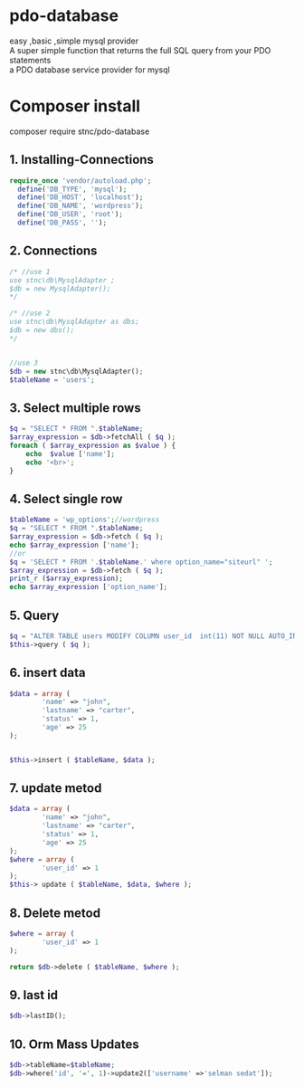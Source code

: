 # pdo-database
easy ,basic ,simple mysql provider <br>
A super simple function that returns the full SQL query from your PDO statements<br>
a PDO database service provider for mysql

# Composer install 
composer require stnc/pdo-database

## 1. Installing-Connections 
```php
require_once 'vendor/autoload.php';
  define('DB_TYPE', 'mysql');
  define('DB_HOST', 'localhost');
  define('DB_NAME', 'wordpress');
  define('DB_USER', 'root');
  define('DB_PASS', '');
  ```
## 2. Connections
```php
/* //use 1 
use stnc\db\MysqlAdapter ;
$db = new MysqlAdapter();
*/

/* //use 2
use stnc\db\MysqlAdapter as dbs;
$db = new dbs();
*/


//use 3
$db = new stnc\db\MysqlAdapter();
$tableName = 'users';
```
## 3. Select multiple rows
```php
$q = "SELECT * FROM ".$tableName;
$array_expression = $db->fetchAll ( $q );
foreach ( $array_expression as $value ) {
	echo  $value ['name'];
	echo '<br>';
}
```
## 4. Select single row
```php
$tableName = 'wp_options';//wordpress 
$q = "SELECT * FROM ".$tableName;
$array_expression = $db->fetch ( $q );
echo $array_expression ['name'];
//or 
$q = 'SELECT * FROM '.$tableName.' where option_name="siteurl" ';
$array_expression = $db->fetch ( $q );
print_r ($array_expression);
echo $array_expression ['option_name'];


```
## 5.  Query 
```php
$q = "ALTER TABLE users MODIFY COLUMN user_id  int(11) NOT NULL AUTO_INCREMENT FIRST";
$this->query ( $q );
```
## 6. insert data
```php
$data = array (
		'name' => "john",
		'lastname' => "carter",
		'status' => 1,
		'age' => 25 
);


$this->insert ( $tableName, $data );
```
## 7. update metod
```php
$data = array (
		'name' => "john",
		'lastname' => "carter",
		'status' => 1,
		'age' => 25 
);
$where = array (
		'user_id' => 1 
);
$this-> update ( $tableName, $data, $where );
```
## 8. Delete metod
```php
$where = array (
		'user_id' => 1 
);

return $db->delete ( $tableName, $where );
```


## 9. last id 
```php
$db->lastID();
```

## 10. Orm Mass Updates

```php
$db->tableName=$tableName;
$db->where('id', '=', 1)->update2(['username' =>'selman sedat']);
```
